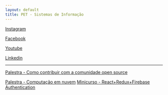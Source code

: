 ```yaml
---
layout: default
title: PET - Sistemas de Informação
---
```


<a href="https://www.instagram.com/petsi.ufc/" class="btn" target="_blank"><i class="fab fa-instagram"></i> Instagram</a>

<a href="https://www.facebook.com/petsiufc" class="btn" target="_blank"><i class="fab fa-facebook-square"></i> Facebook</a>

<a href="https://www.youtube.com/channel/UCnktWER26p3YdGJMZULGPnw" class="btn"><i class="fab fa-youtube"></i> Youtube</a>

<a href="https://www.linkedin.com/in/pet-si-2920571ab" class="btn"><i class="fab fa-linkedin"></i> Linkedin</a>

---

<a href="https://bit.ly/2MGu1DV" class="btn"><i class="fas fa-laptop-house"></i> Palestra - Como contribuir com a comunidade open source</a>

<a href="https://bit.ly/2YkPvf0" class="btn"><i class="fas fa-laptop-house"></i> Palestra - Computação em nuvem</a>
<a href="https://bit.ly/2YkPvf0" class="btn"><i class="fas fa-laptop-house"></i> Minicurso - React+Redux+Firebase Authentication</a>
